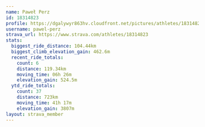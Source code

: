 ```yaml
---
name: Paweł Perz
id: 18314823
profile: https://dgalywyr863hv.cloudfront.net/pictures/athletes/18314823/5244308/1/large.jpg
username: pawel-perz
strava_url: https://www.strava.com/athletes/18314823
stats:
  biggest_ride_distance: 104.44km
  biggest_climb_elevation_gain: 462.6m
  recent_ride_totals:
    count: 6
    distance: 119.34km
    moving_time: 06h 26m
    elevation_gain: 524.5m
  ytd_ride_totals:
    count: 37
    distance: 723km
    moving_time: 41h 17m
    elevation_gain: 3807m
layout: strava_member
--- 
```

